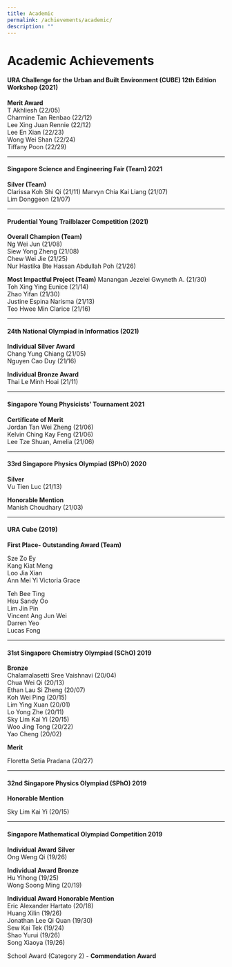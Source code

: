 ```yaml
---
title: Academic
permalink: /achievements/academic/
description: ""
---
```

Academic Achievements
=====================

#### URA Challenge for the Urban and Built Environment (CUBE) 12th Edition Workshop (2021)

**Merit Award**       
T Akhliesh (22/05)  
Charmine Tan Renbao (22/12)  
Lee Xing Juan Rennie (22/12)  
Lee En Xian (22/23)  
Wong Wei Shan (22/24)  
Tiffany Poon (22/29)

* * *

#### Singapore Science and Engineering Fair (Team) 2021

**Silver (Team)**   
Clarissa Koh Shi Qi (21/11) 
Marvyn Chia Kai Liang (21/07)  
Lim Donggeon (21/07)

* * *

#### Prudential Young Trailblazer Competition (2021)

**Overall Champion (Team)**  
Ng Wei Jun (21/08)  
Siew Yong Zheng (21/08)  
Chew Wei Jie (21/25)  
Nur Hastika Bte Hassan Abdullah Poh (21/26)

**Most Impactful Project (Team)**
Manangan Jezelei Gwyneth A. (21/30)  
Toh Xing Ying Eunice (21/14)  
Zhao Yifan (21/30)  
Justine Espina Narisma (21/13)  
Teo Hwee Min Clarice (21/16)

* * *

#### 24th National Olympiad in Informatics (2021)

**Individual Silver Award**  
Chang Yung Chiang (21/05)  
Nguyen Cao Duy (21/16)

**Individual Bronze Award**  
Thai Le Minh Hoai (21/11)

* * *

#### Singapore Young Physicists' Tournament 2021

**Certificate of Merit**  
Jordan Tan Wei Zheng (21/06)  
Kelvin Ching Kay Feng (21/06)  
Lee Tze Shuan, Amelia (21/06)

* * *

#### 33rd Singapore Physics Olympiad (SPhO) 2020

**Silver**  
Vu Tien Luc (21/13)

**Honorable Mention**  
Manish Choudhary (21/03)

* * *

#### URA Cube (2019)

**First Place- Outstanding Award (Team)** 

Sze Zo Ey  
Kang Kiat Meng  
Loo Jia Xian  
Ann Mei Yi Victoria Grace 

Teh Bee Ting  
Hsu Sandy Oo  
Lim Jin Pin  
Vincent Ang Jun Wei  
Darren Yeo  
Lucas Fong

* * *

#### 31st Singapore Chemistry Olympiad (SChO) 2019

**Bronze**  
Chalamalasetti Sree Vaishnavi (20/04)  
Chua Wei Qi (20/13)  
Ethan Lau Si Zheng (20/07)  
Koh Wei Ping (20/15)  
Lim Ying Xuan (20/01)  
Lo Yong Zhe (20/11)  
Sky Lim Kai Yi (20/15)  
Woo Jing Tong (20/22)  
Yao Cheng (20/02)

**Merit**

Floretta Setia Pradana (20/27)

* * *

#### 32nd Singapore Physics Olympiad (SPhO) 2019

**Honorable Mention**

Sky Lim Kai Yi (20/15)

* * *

#### Singapore Mathematical Olympiad Competition 2019

**Individual Award Silver**  
Ong Weng Qi (19/26)

**Individual Award Bronze**  
Hu Yihong (19/25)  
Wong Soong Ming (20/19)

**Individual Award Honorable Mention**  
Eric Alexander Hartato (20/18)  
Huang Xilin (19/26)  
Jonathan Lee Qi Quan (19/30)  
Sew Kai Tek (19/24)  
Shao Yurui (19/26)  
Song Xiaoya (19/26)

School Award (Category 2) - **Commendation Award**
